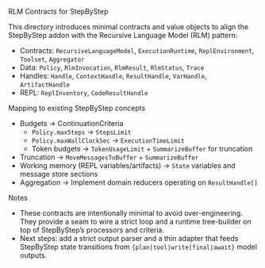 RLM Contracts for StepByStep

This directory introduces minimal contracts and value objects to align the StepByStep addon with the Recursive Language Model (RLM) pattern:

- Contracts: `RecursiveLanguageModel`, `ExecutionRuntime`, `ReplEnvironment`, `Toolset`, `Aggregator`
- Data: `Policy`, `RlmInvocation`, `RlmResult`, `RlmStatus`, `Trace`
- Handles: `Handle`, `ContextHandle`, `ResultHandle`, `VarHandle`, `ArtifactHandle`
- REPL: `ReplInventory`, `CodeResultHandle`

Mapping to existing StepByStep concepts

- Budgets → ContinuationCriteria
  - `Policy.maxSteps` → `StepsLimit`
  - `Policy.maxWallClockSec` → `ExecutionTimeLimit`
  - Token budgets → `TokenUsageLimit` + `SummarizeBuffer` for truncation
- Truncation → `MoveMessagesToBuffer` + `SummarizeBuffer`
- Working memory (REPL variables/artifacts) → `State` variables and message store sections
- Aggregation → Implement domain reducers operating on `ResultHandle[]`

Notes

- These contracts are intentionally minimal to avoid over-engineering. They provide a seam to wire a strict loop and a runtime tree-builder on top of StepByStep’s processors and criteria.
- Next steps: add a strict output parser and a thin adapter that feeds StepByStep state transitions from `{plan|tool|write|final|await}` model outputs.

